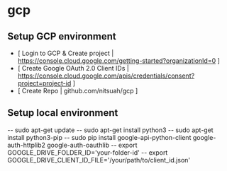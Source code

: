 # gcp

## Setup GCP environment

- [ Login to GCP & Create project | https://console.cloud.google.com/getting-started?organizationId=0 ]
- [ Create Google OAuth 2.0 Client IDs | https://console.cloud.google.com/apis/credentials/consent?project=project-id ]
- [ Create Repo | github.com/nitsuah/gcp ]

## Setup local environment

-- sudo apt-get update
-- sudo apt-get install python3
-- sudo apt-get install python3-pip
-- sudo pip install google-api-python-client google-auth-httplib2 google-auth-oauthlib
-- export GOOGLE_DRIVE_FOLDER_ID='your-folder-id'
-- export GOOGLE_DRIVE_CLIENT_ID_FILE='/your/path/to/client_id.json'
